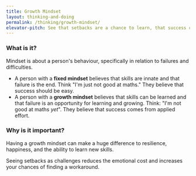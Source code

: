 ```yaml
---
title: Growth Mindset
layout: thinking-and-doing
permalink: /thinking/growth-mindset/
elevator-pitch: See that setbacks are a chance to learn, that success comes from effort not innate skill.
---
```


### What is it?

Mindset is about a person's behaviour, specifically in relation to failures and difficulties. 

- A person with a **fixed mindset** believes that skills are innate and that failure is the end. Think "I'm just not good at maths." They believe that success should be easy.
- A person with a **growth mindset** believes that skills can be learned and that failure is an opportunity for learning and growing. Think: "I'm not good at maths *yet*". They believe that success comes from applied effort.

### Why is it important?

Having a growth mindset can make a huge difference to resilience, happiness, and the ability to learn new skills.
		
Seeing setbacks as challenges reduces the emotional cost and increases your chances of finding a workaround. 
	
